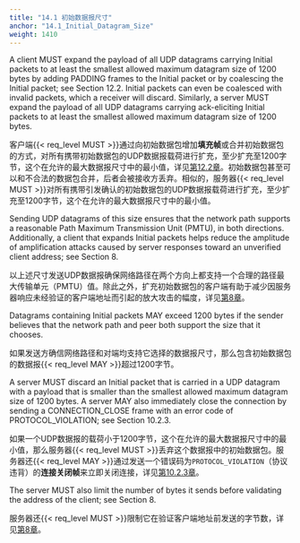 ```yaml
---
title: "14.1 初始数据报尺寸"
anchor: "14.1_Initial_Datagram_Size"
weight: 1410
---
```


A client MUST expand the payload of all UDP datagrams carrying Initial packets to at least the smallest allowed maximum datagram size of 1200 bytes by adding PADDING frames to the Initial packet or by coalescing the Initial packet; see Section 12.2. Initial packets can even be coalesced with invalid packets, which a receiver will discard. Similarly, a server MUST expand the payload of all UDP datagrams carrying ack-eliciting Initial packets to at least the smallest allowed maximum datagram size of 1200 bytes.

客户端{{< req_level MUST >}}通过向初始数据包增加**填充帧**或合并初始数据包的方式，对所有携带初始数据包的UDP数据报载荷进行扩充，至少扩充至1200字节，这个在允许的最大数据报尺寸中的最小值，详见[第12.2章]()。初始数据包甚至可以和不合法的数据包合并，后者会被接收方丢弃。相似的，服务器{{< req_level MUST >}}对所有携带引发确认的初始数据包的UDP数据报载荷进行扩充，至少扩充至1200字节，这个在允许的最大数据报尺寸中的最小值。

Sending UDP datagrams of this size ensures that the network path supports a reasonable Path Maximum Transmission Unit (PMTU), in both directions. Additionally, a client that expands Initial packets helps reduce the amplitude of amplification attacks caused by server responses toward an unverified client address; see Section 8.

以上述尺寸发送UDP数据报确保网络路径在两个方向上都支持一个合理的路径最大传输单元（PMTU）值。除此之外，扩充初始数据包的客户端有助于减少因服务器响应未经验证的客户端地址而引起的放大攻击的幅度，详见[第8章]()。

Datagrams containing Initial packets MAY exceed 1200 bytes if the sender believes that the network path and peer both support the size that it chooses.

如果发送方确信网络路径和对端均支持它选择的数据报尺寸，那么包含初始数据包的数据报{{< req_level MAY >}}超过1200字节。

A server MUST discard an Initial packet that is carried in a UDP datagram with a payload that is smaller than the smallest allowed maximum datagram size of 1200 bytes. A server MAY also immediately close the connection by sending a CONNECTION_CLOSE frame with an error code of PROTOCOL_VIOLATION; see Section 10.2.3.

如果一个UDP数据报的载荷小于1200字节，这个在允许的最大数据报尺寸中的最小值，那么服务器{{< req_level MUST >}}丢弃这个数据报中的初始数据包。服务器还{{< req_level MAY >}}通过发送一个错误码为`PROTOCOL_VIOLATION`（协议违背）的**连接关闭帧**来立即关闭连接，详见[第10.2.3章]()。

The server MUST also limit the number of bytes it sends before validating the address of the client; see Section 8.

服务器还{{< req_level MUST >}}限制它在验证客户端地址前发送的字节数，详见[第8章]()。
